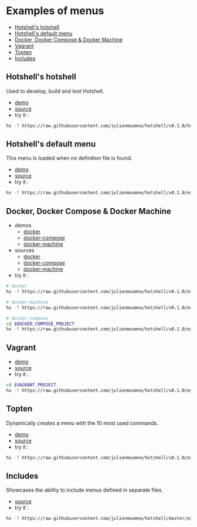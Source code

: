 # Examples of menus

  - [Hotshell's hotshell](#hotshells-hotshell)
  - [Hotshell's default menu](#hotshells-default-menu)
  - [Docker, Docker Compose & Docker Machine](#docker-docker-compose--docker-machine)
  - [Vagrant](#vagrant)
  - [Topten](#topten)
  - [Includes](#includes)

## Hotshell's hotshell

Used to develop, build and test Hotshell.

  - [demo](https://julienmoumne.github.com/hotshell/demos/hs.js.html)
  - [source](../hs.js)
  - try it :
```bash
hs -f https://raw.githubusercontent.com/julienmoumne/hotshell/v0.1.0/hs.js
```

## Hotshell's default menu

This menu is loaded when no definition file is found.

  - [demo](https://julienmoumne.github.com/hotshell/demos/default.hs.js.html)
  - [source](./default/default.hs.js)
  - try it :
```bash
hs -f https://raw.githubusercontent.com/julienmoumne/hotshell/v0.1.0/examples/default/default.hs.js
```

## Docker, Docker Compose & Docker Machine

  - demos
    * [docker](https://julienmoumne.github.com/hotshell/demos/docker.hs.js.html)
    * [docker-compose](https://julienmoumne.github.com/hotshell/demos/docker-compose.hs.js.html)
    * [docker-machine](https://julienmoumne.github.com/hotshell/demos/docker-machine.hs.js.html)
  - sources
    * [docker](./docker/docker.hs.js)
    * [docker-compose](./docker/docker-compose.hs.js)
    * [docker-machine](./docker/docker-machine.hs.js)
  - try it :
```bash
# docker
hs -f https://raw.githubusercontent.com/julienmoumne/hotshell/v0.1.0/examples/docker/docker.hs.js

# docker-machine
hs -f https://raw.githubusercontent.com/julienmoumne/hotshell/v0.1.0/examples/docker/docker-machine.hs.js

# docker-compose
cd $DOCKER_COMPOSE_PROJECT
hs -f https://raw.githubusercontent.com/julienmoumne/hotshell/v0.1.0/examples/docker/docker-compose.hs.js
```

## Vagrant

  - [demo](https://julienmoumne.github.com/hotshell/demos/vagrant.hs.js.html)
  - [source](./vagrant/vagrant.hs.js)
  - try it :
```bash
cd $VAGRANT_PROJECT
hs -f https://raw.githubusercontent.com/julienmoumne/hotshell/v0.1.0/examples/vagrant/vagrant.hs.js
```

## Topten

Dynamically creates a menu with the 10 most used commands.

  - [demo](https://julienmoumne.github.com/hotshell/demos/topten.hs.js.html)
  - [source](./topten/topten.hs.js)
  - try it :
```bash
hs -f https://raw.githubusercontent.com/julienmoumne/hotshell/v0.1.0/examples/topten/topten.hs.js
```

## Includes

Showcases the ability to include menus defined in separate files.

  - [source](./includes/includes.hs.js)
  - try it :
```bash
hs -f https://raw.githubusercontent.com/julienmoumne/hotshell/master/examples/includes/includes.hs.js
```